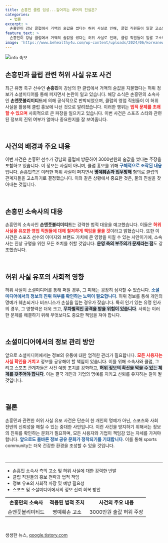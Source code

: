 ```yaml
---
title: 손흥민 클럽 입성...깊어지는 루머의 진실은?
categories:
  - 법률
excerpt: >
  손흥민이 강남 클럽에서 거액의 술값을 썼다는 허위 사실로 인해, 클럽 직원들이 일괄 고소되었습니다! 그의 소속사 손앤풋볼리미티드는 명예훼손과 업무방해 혐의로 법적 대응에 나섰습니다. 자세한 내용은 영상을 통해 확인하세요!
feature_text: >
  손흥민이 강남 클럽에서 거액의 술값을 썼다는 허위 사실로 인해, 클럽 직원들이 일괄 고소되었습니다! 그의 소속사 손앤풋볼리미티드는 명예훼손과 업무방해 혐의로 법적 대응에 나섰습니다. 자세한 내용은 영상을 통해 확인하세요!
image: 'https://www.behealthy4u.com/wp-content/uploads/2024/06/koreanews.jpg'
---
```


<p><img src="https://www.behealthy4u.com/wp-content/uploads/2024/06/koreanews.jpg" alt="info 속보" /></p>

<h2 data-ke-size="size26">손흥민과 클럽 관련 허위 사실 유포 사건</h2>

<p data-ke-size="size16">최근 유명 축구 선수인 <b>손흥민</b>이 강남의 한 클럽에서 거액의 술값을 지불했다는 허위 정보가 소셜미디어를 통해 퍼지면서 논란이 일고 있습니다. 해당 소식은 손흥민의 소속사인 <b>손앤풋볼리미티드</b>에 의해 공식적으로 반박되었으며, 클럽의 영업 직원들이 이 허위 사실을 활용해 클럽 홍보에 나선 것으로 알려졌습니다. 이러한 행위는 <b><span style="color: #ee2323;">법적 문제를 초래할 수 있으며</span></b> 사회적으로 큰 파장을 일으키고 있습니다. 이번 사건은 스포츠 스타와 관련된 정보의 진위 여부가 얼마나 중요한지를 잘 보여줍니다.</p>

<p data-ke-size="size16">&nbsp;</p>

<h2 data-ke-size="size26">사건의 배경과 주요 내용</h2>

<p data-ke-size="size16">이번 사건은 손흥민 선수가 강남의 클럽에 방문하여 3000만원의 술값을 썼다는 주장을 포함하고 있습니다. 이 정보는 사실이 아니며, 클럽 홍보를 위해 <b><span style="color: #1a5490;">구체적으로 조작된 내용</span></b>입니다. 손흥민측은 이러한 허위 사실이 퍼지면서 <b><span style="background-color: #21538527;">명예훼손과 업무방해</span></b> 혐의로 클럽의 관계자들을 고소하기로 결정했습니다. 이와 같은 상황에서 중요한 것은, 물의 진실을 찾아내는 것입니다.</p>

<p data-ke-size="size16">&nbsp;</p>

<h2 data-ke-size="size26">손흥민 소속사의 대응</h2>

<p data-ke-size="size16">손흥민의 소속사인 <b>손앤풋볼리미티드</b>는 강력한 법적 대응을 예고했습니다. 이들은 <b><span style="color: #ee2323;">허위 사실을 유포한 영업 직원들에 대해 철저하게 책임을 물을 것</span></b>이라고 밝혔습니다. 또한 이 사건은 스포츠 선수의 이미지와 브랜드 가치에 큰 영향을 미칠 수 있는 사안이기에, 소속사는 진상 규명을 위한 모든 조치를 취할 것입니다. <b><span style="background-color: #21538527;">운영 측의 부주의가 문제라는 점</span></b>도 강조했습니다.</p>

<p data-ke-size="size16">&nbsp;</p>

<h2 data-ke-size="size26">허위 사실 유포의 사회적 영향</h2>

<p data-ke-size="size16">허위 사실이 소셜미디어를 통해 퍼질 경우, 그 피해는 굉장히 심각할 수 있습니다. <b><span style="color: #1a5490;">소셜미디어에서의 정보의 진위 여부를 확인하는 노력이 필요합니다</span></b>. 허위 정보를 통해 개인의 명예가 훼손되거나 비즈니스가 손실을 입는 경우가 잦습니다. 특히 인기 있는 유명 인사의 경우, 그 영향력은 더욱 크고, <b><span style="background-color: #21538527;">무차별적인 공격을 받을 위험이 있습니다</span></b>. 사회는 이러한 문제를 해결하기 위해 무엇보다도 중요한 책임을 져야 합니다.</p>

<p data-ke-size="size16">&nbsp;</p>

<h2 data-ke-size="size26">소셜미디어에서의 정보 관리 방안</h2>

<p data-ke-size="size16">앞으로 소셜미디어에서는 정보의 유통에 대한 엄격한 관리가 필요합니다. <b><span style="color: #ee2323;">모든 사용자는 사실 확인을 거치고</span></b> 정보를 공유해야 할 책임이 있습니다. 이를 위해 소속사와 클럽, 그리고 스포츠 관계자들은 사전 예방 조치를 강화하고, <b><span style="background-color: #21538527;">허위 정보의 확산을 막을 수 있는 체계를 갖추어야 합니다</span></b>. 이는 결국 개인과 기업의 명예를 지키고 신뢰를 유지하는 길이 될 것입니다.</p>

<p data-ke-size="size16">&nbsp;</p>

<h2 data-ke-size="size26">결론</h2>

<p data-ke-size="size16">손흥민과 관련한 허위 사실 유포 사건은 단순히 한 개인의 명예가 아닌, 스포츠와 사회 전반의 신뢰성을 해칠 수 있는 중대한 사안입니다. 이런 사건을 방지하기 위해서는 정보의 진위를 확인하는 문화가 필요하며, 모든 사용자와 기업이 책임감 있는 자세를 가져야 합니다. <b><span style="color: #1a5490;">앞으로도 올바른 정보 공유 문화가 정착되기를 기대합니다</span></b>. 이를 통해 sports community는 더욱 건강한 환경을 조성할 수 있을 것입니다.</p>

<p data-ke-size="size16">&nbsp;</p>

<hr />

<ul>
    <li>손흥민 소속사 측의 고소 및 허위 사실에 대한 강력한 반발</li>
    <li>클럽 직원들의 홍보 전략과 법적 책임</li>
    <li>정보 유포의 사회적 파장 및 예방 필요성</li>
    <li>스포츠 및 소셜미디어에서의 정보 신뢰 회복 방안</li>
</ul>

<table style="width: 100%; border-collapse: collapse;">
    <tr>
        <td style="text-align: center; height: 17px;"><b>손흥민의 소속사</b></td>
        <td style="text-align: center; height: 17px;"><b>적용된 법적 조치</b></td>
        <td style="text-align: center; height: 17px;"><b>사건의 주요 내용</b></td>
    </tr>
    <tr>
        <td style="text-align: center; height: 17px;">손앤풋볼리미티드</td>
        <td style="text-align: center; height: 17px;">명예훼손 고소</td>
        <td style="text-align: center; height: 17px;">3000만원 술값 허위 주장</td>
    </tr>
</table>

<p data-ke-size="size16">&nbsp;</p>
생생한 뉴스, <a href="https://qoogle.tistory.com" rel="dofollow">qoogle.tistory.com</a>


